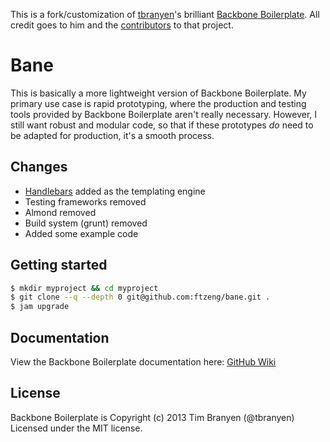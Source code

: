 This is a fork/customization of
[tbranyen](https://github.com/tbranyen)'s brilliant [Backbone
Boilerplate](https://github.com/tbranyen/backbone-boilerplate). All
credit goes to him and the
[contributors](https://github.com/tbranyen/backbone-boilerplate/contributors) to that project.

Bane
====================

This is basically a more lightweight version of Backbone Boilerplate.
My primary use case is rapid prototyping, where the production and
testing tools provided by Backbone Boilerplate aren't really
necessary. However, I still want robust and modular code, so that if
these prototypes *do* need to be adapted for production, it's a smooth
process.

## Changes ##
* [Handlebars](http://handlebarsjs.com/) added as the templating engine
* Testing frameworks removed
* Almond removed
* Build system (grunt) removed
* Added some example code


## Getting started ##

``` bash
$ mkdir myproject && cd myproject
$ git clone --q --depth 0 git@github.com:ftzeng/bane.git .
$ jam upgrade
```

## Documentation ##

View the Backbone Boilerplate documentation here:
[GitHub Wiki](https://github.com/tbranyen/backbone-boilerplate/wiki)

## License ##
Backbone Boilerplate is Copyright (c) 2013 Tim Branyen (@tbranyen)  
Licensed under the MIT license.
